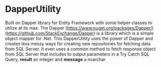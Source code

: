 # DapperUtility
Built on Dapper library for Entity Framework with some helper classes to utilize at its max.
The Dapper (https://www.nuget.org/packages/Dapper/) (https://github.com/StackExchange/Dapper) is a library which is a simple object mapper for .Net.
This DapperUtility uses the power of Dapper and creates less messy ways for creating new repositories for fetching data from SQL Server.
It even uses a common method to fetch response object from SQL Server that includes to output parameters in a Try Catch SQL Query, **result** an integer and **message** a nvarchar
